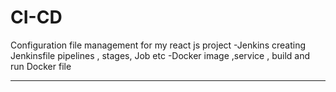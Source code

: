 # CI-CD
Configuration file management for my react js project 
-Jenkins creating Jenkinsfile pipelines , stages, Job etc 
-Docker image ,service , build and run Docker file
********
